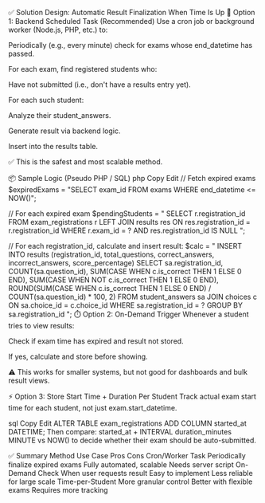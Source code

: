 ✅ Solution Design: Automatic Result Finalization When Time Is Up
🔁 Option 1: Backend Scheduled Task (Recommended)
Use a cron job or background worker (Node.js, PHP, etc.) to:

Periodically (e.g., every minute) check for exams whose end_datetime has passed.

For each exam, find registered students who:

Have not submitted (i.e., don't have a results entry yet).

For each such student:

Analyze their student_answers.

Generate result via backend logic.

Insert into the results table.

✅ This is the safest and most scalable method.

📦 Sample Logic (Pseudo PHP / SQL)
php
Copy
Edit
// Fetch expired exams
$expiredExams = "SELECT exam_id FROM exams WHERE end_datetime <= NOW()";

// For each expired exam
$pendingStudents = "
    SELECT r.registration_id
    FROM exam_registrations r
    LEFT JOIN results res ON res.registration_id = r.registration_id
    WHERE r.exam_id = ? AND res.registration_id IS NULL
";

// For each registration_id, calculate and insert result:
$calc = "
    INSERT INTO results (registration_id, total_questions, correct_answers, incorrect_answers, score_percentage)
    SELECT
        sa.registration_id,
        COUNT(sa.question_id),
        SUM(CASE WHEN c.is_correct THEN 1 ELSE 0 END),
        SUM(CASE WHEN NOT c.is_correct THEN 1 ELSE 0 END),
        ROUND(SUM(CASE WHEN c.is_correct THEN 1 ELSE 0 END) / COUNT(sa.question_id) * 100, 2)
    FROM student_answers sa
    JOIN choices c ON sa.choice_id = c.choice_id
    WHERE sa.registration_id = ?
    GROUP BY sa.registration_id
";
⏱️ Option 2: On-Demand Trigger
Whenever a student tries to view results:

Check if exam time has expired and result not stored.

If yes, calculate and store before showing.

⚠️ This works for smaller systems, but not good for dashboards and bulk result views.

⚡ Option 3: Store Start Time + Duration Per Student
Track actual exam start time for each student, not just exam.start_datetime.

sql
Copy
Edit
ALTER TABLE exam_registrations ADD COLUMN started_at DATETIME;
Then compare:
started_at + INTERVAL duration_minutes MINUTE
vs
NOW()
to decide whether their exam should be auto-submitted.

✅ Summary
Method	Use Case	Pros	Cons
Cron/Worker Task	Periodically finalize expired exams	Fully automated, scalable	Needs server script
On-Demand Check	When user requests result	Easy to implement	Less reliable for large scale
Time-per-Student	More granular control	Better with flexible exams	Requires more tracking

